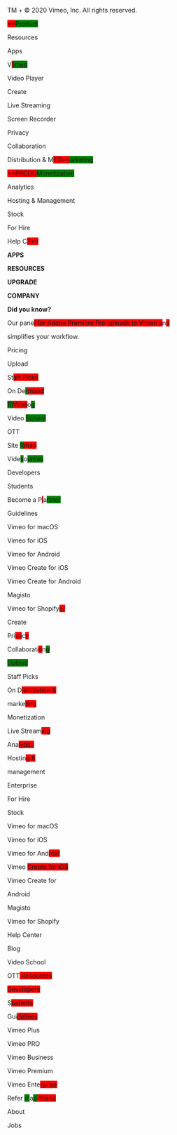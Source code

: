 
TM + © 2020 Vimeo, Inc. All rights reserved.


<span style="background-color: red;">**</span><span style="background-color: green;">Product


Resources


Apps


</span>V<span style="background-color: red;">I</span><span style="background-color: green;">imeo


Video Player


Create


Live Streaming


Screen Recorder


Privacy


Collaboration


Distribution & </span>M<span style="background-color: red;">EO**</span><span style="background-color: green;">arketing</span>


<span style="background-color: red;">**PRODU</span><span style="background-color: green;">Monetization


Analytics


Hosting & Management


Stock


For Hire


Help </span>C<span style="background-color: red;">T**


**APPS**


**RESOURCES**


**UPGRADE**


**COMPANY**


**Did you know?**


Our pan</span>e<span style="background-color: red;">l for Adobe Premiere Pro uploads to Vimeo a</span>n<span style="background-color: red;">d


simplifies your workflow.


Pricing


Upload


S</span>t<span style="background-color: red;">aff Picks


On D</span>e<span style="background-color: green;">r</span><span style="background-color: red;">mand</span>


<span style="background-color: green;">Bl</span><span style="background-color: red;">Vime</span>o<span style="background-color: green;">g


Video</span> <span style="background-color: green;">School


</span>OTT<span style="background-color: red;">


Site</span> <span style="background-color: green;">R</span><span style="background-color: red;">map


Vid</span>e<span style="background-color: green;">s</span>o<span style="background-color: green;">urces


Developers


Students


Become a</span> P<span style="background-color: red;">l</span>a<span style="background-color: green;">rtner


Guidelines


Vimeo for macOS


Vimeo for iOS


Vimeo for Android


Vimeo Create for iOS


Vimeo Create for Android


Magisto


Vimeo for Shopif</span>y<span style="background-color: red;">er


Create</span>


Pri<span style="background-color: red;">va</span>c<span style="background-color: red;">y


Collaborat</span>i<span style="background-color: red;">o</span>n<span style="background-color: green;">g</span>


<span style="background-color: green;">Upload


Staff Picks


On </span>D<span style="background-color: red;">istribution &


mark</span>e<span style="background-color: red;">ting


Monetization


Live Strea</span>m<span style="background-color: red;">ing


An</span>a<span style="background-color: red;">lytics


Hosti</span>n<span style="background-color: red;">g &


management


Enterprise


For Hire


Stock


Vimeo for macOS


Vimeo for iOS


Vimeo for An</span>d<span style="background-color: red;">roid</span>


Vimeo <span style="background-color: red;">Create for iOS


Vimeo Create for


Android


Magisto


Vimeo for Shopify


Help Center


Blog


Video School


</span>OTT<span style="background-color: red;"> Resources</span>


<span style="background-color: red;">Developers


</span>S<span style="background-color: red;">tudents


Gu</span>i<span style="background-color: red;">delines


Vimeo Plus


Vimeo PRO


Vimeo Business


Vimeo Premium


Vimeo En</span>te<span style="background-color: red;">rprise


Refer</span> <span style="background-color: green;">m</span>a<span style="background-color: green;">p</span><span style="background-color: red;"> friend</span>


About


Jobs

